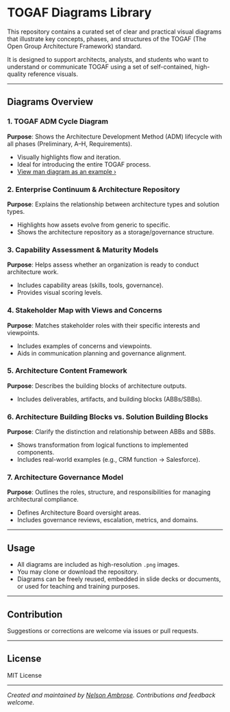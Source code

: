 # TOGAF Diagrams Library

This repository contains a curated set of clear and practical visual diagrams that illustrate key concepts, phases, and structures of the TOGAF (The Open Group Architecture Framework) standard.

It is designed to support architects, analysts, and students who want to understand or communicate TOGAF using a set of self-contained, high-quality reference visuals.

---

## Diagrams Overview

### 1. **TOGAF ADM Cycle Diagram**

**Purpose**: Shows the Architecture Development Method (ADM) lifecycle with all phases (Preliminary, A–H, Requirements).

* Visually highlights flow and iteration.  
* Ideal for introducing the entire TOGAF process.  
* [View man diagram as an example ›](TOGAF%20ADM%20Cycle%20Diagram.png)

### 2. **Enterprise Continuum & Architecture Repository**

**Purpose**: Explains the relationship between architecture types and solution types.

* Highlights how assets evolve from generic to specific.
* Shows the architecture repository as a storage/governance structure.

### 3. **Capability Assessment & Maturity Models**

**Purpose**: Helps assess whether an organization is ready to conduct architecture work.

* Includes capability areas (skills, tools, governance).
* Provides visual scoring levels.

### 4. **Stakeholder Map with Views and Concerns**

**Purpose**: Matches stakeholder roles with their specific interests and viewpoints.

* Includes examples of concerns and viewpoints.
* Aids in communication planning and governance alignment.

### 5. **Architecture Content Framework**

**Purpose**: Describes the building blocks of architecture outputs.

* Includes deliverables, artifacts, and building blocks (ABBs/SBBs).

### 6. **Architecture Building Blocks vs. Solution Building Blocks**

**Purpose**: Clarify the distinction and relationship between ABBs and SBBs.

* Shows transformation from logical functions to implemented components.
* Includes real-world examples (e.g., CRM function → Salesforce).

### 7. **Architecture Governance Model**

**Purpose**: Outlines the roles, structure, and responsibilities for managing architectural compliance.

* Defines Architecture Board oversight areas.
* Includes governance reviews, escalation, metrics, and domains.

---

## Usage

* All diagrams are included as high-resolution `.png` images.
* You may clone or download the repository.
* Diagrams can be freely reused, embedded in slide decks or documents, or used for teaching and training purposes.

---

## Contribution

Suggestions or corrections are welcome via issues or pull requests.

---

## License

MIT License

---

*Created and maintained by [Nelson Ambrose](https://github.com/nelsambrose). Contributions and feedback welcome.*

